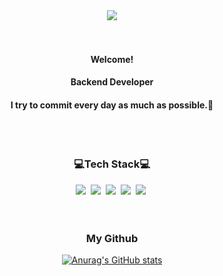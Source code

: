 <div align="center">
<img src="https://capsule-render.vercel.app/api?type=cylinder&color=D3E0FF&text=Dasom%20Jin&animation=fadeIn&fontColor=5989F7">
</div>
<br>
<br>
<p align="center">
 <h4 align="center">Welcome!</h4>
  <h4 align="center">Backend Developer</h4>
  <h4 align="center">I try to commit every day as much as possible.💪</h4>
<br>
<br>
<h3 align="center">💻Tech Stack💻</h3>
<div align="center">
<img src="https://img.shields.io/badge/JAVA-007396?style=for-the-badge&logo=java&logoColor=white">&nbsp
<img src="https://img.shields.io/badge/Spring-6DB33F?style=for-the-badge&logo=Spring&logoColor=white"/>&nbsp
<img src="https://img.shields.io/badge/Oracle-F80000?style=for-the-badge&logo=Oracle&logoColor=white">&nbsp
<img src="https://img.shields.io/badge/Eclipse-2C2255?style=for-the-badge&logo=Eclipse%20IDE&logoColor=white">&nbsp
<img src="https://img.shields.io/badge/github-181717?style=for-the-badge&logo=github&logoColor=white">&nbsp
</div>
<br>
<br>
<h3 align="center">My Github</h3>
<div align="center">

[![Anurag's GitHub stats](https://github-readme-stats.vercel.app/api?username=dadomee&hide_title=true&show_icons=true&include_all_commits=true&disable_animations=true&theme=vue)](https://github.com/anuraghazra/github-readme-stats)
</div>
